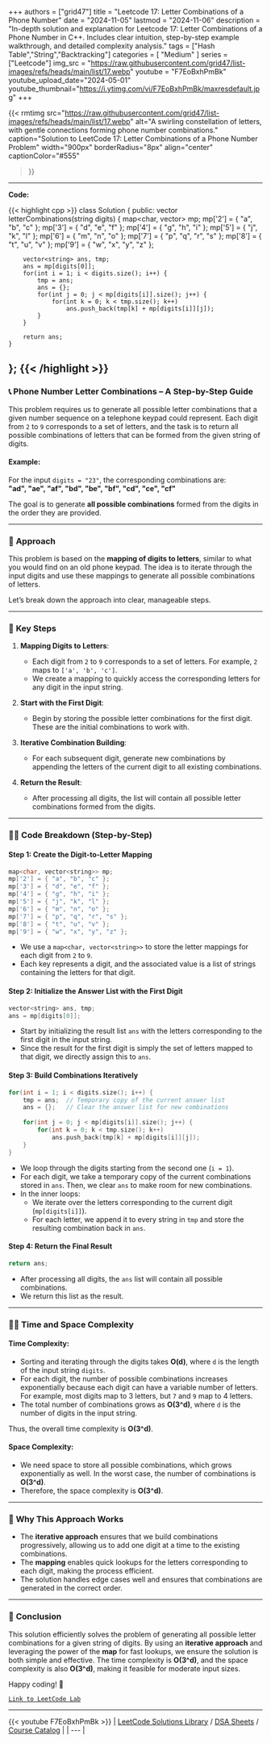 
+++
authors = ["grid47"]
title = "Leetcode 17: Letter Combinations of a Phone Number"
date = "2024-11-05"
lastmod = "2024-11-06"
description = "In-depth solution and explanation for Leetcode 17: Letter Combinations of a Phone Number in C++. Includes clear intuition, step-by-step example walkthrough, and detailed complexity analysis."
tags = ["Hash Table","String","Backtracking"]
categories = [
    "Medium"
]
series = ["Leetcode"]
img_src = "https://raw.githubusercontent.com/grid47/list-images/refs/heads/main/list/17.webp"
youtube = "F7EoBxhPmBk"
youtube_upload_date="2024-05-01"
youtube_thumbnail="https://i.ytimg.com/vi/F7EoBxhPmBk/maxresdefault.jpg"
+++


{{< rmtimg 
    src="https://raw.githubusercontent.com/grid47/list-images/refs/heads/main/list/17.webp" 
    alt="A swirling constellation of letters, with gentle connections forming phone number combinations."
    caption="Solution to LeetCode 17: Letter Combinations of a Phone Number Problem"
    width="900px"
    borderRadius="8px"
    align="center" 
    captionColor="#555"
>}}
---
**Code:**

{{< highlight cpp >}}
class Solution {
public:
    vector<string> letterCombinations(string digits) {
        map<char, vector<string>> mp;
        mp['2'] = { "a", "b", "c" };
        mp['3'] = { "d", "e", "f" };
        mp['4'] = { "g", "h", "i" };
        mp['5'] = { "j", "k", "l" };
        mp['6'] = { "m", "n", "o" };
        mp['7'] = { "p", "q", "r", "s" };
        mp['8'] = { "t", "u", "v" };
        mp['9'] = { "w", "x", "y", "z" };
        
        vector<string> ans, tmp;
        ans = mp[digits[0]];
        for(int i = 1; i < digits.size(); i++) {
            tmp = ans;
            ans = {};
            for(int j = 0; j < mp[digits[i]].size(); j++) {
                for(int k = 0; k < tmp.size(); k++)
                    ans.push_back(tmp[k] + mp[digits[i]][j]);
            }
        }

        return ans;
    }
};
{{< /highlight >}}
---

### 📞 **Phone Number Letter Combinations** – A Step-by-Step Guide

This problem requires us to generate all possible letter combinations that a given number sequence on a telephone keypad could represent. Each digit from `2` to `9` corresponds to a set of letters, and the task is to return all possible combinations of letters that can be formed from the given string of digits.

#### Example:
For the input `digits = "23"`, the corresponding combinations are:  
**"ad", "ae", "af", "bd", "be", "bf", "cd", "ce", "cf"**

The goal is to generate **all possible combinations** formed from the digits in the order they are provided.

---

### 🧠 **Approach**

This problem is based on the **mapping of digits to letters**, similar to what you would find on an old phone keypad. The idea is to iterate through the input digits and use these mappings to generate all possible combinations of letters.

Let’s break down the approach into clear, manageable steps.

---

### 🔑 **Key Steps**

1. **Mapping Digits to Letters**:
   - Each digit from `2` to `9` corresponds to a set of letters. For example, `2` maps to `['a', 'b', 'c']`.
   - We create a mapping to quickly access the corresponding letters for any digit in the input string.

2. **Start with the First Digit**:
   - Begin by storing the possible letter combinations for the first digit. These are the initial combinations to work with.

3. **Iterative Combination Building**:
   - For each subsequent digit, generate new combinations by appending the letters of the current digit to all existing combinations.

4. **Return the Result**:
   - After processing all digits, the list will contain all possible letter combinations formed from the digits.

---

### 🧑‍💻 **Code Breakdown (Step-by-Step)**

#### Step 1: Create the Digit-to-Letter Mapping

```cpp
map<char, vector<string>> mp;
mp['2'] = { "a", "b", "c" };
mp['3'] = { "d", "e", "f" };
mp['4'] = { "g", "h", "i" };
mp['5'] = { "j", "k", "l" };
mp['6'] = { "m", "n", "o" };
mp['7'] = { "p", "q", "r", "s" };
mp['8'] = { "t", "u", "v" };
mp['9'] = { "w", "x", "y", "z" };
```
- We use a `map<char, vector<string>>` to store the letter mappings for each digit from `2` to `9`.
- Each key represents a digit, and the associated value is a list of strings containing the letters for that digit.

#### Step 2: Initialize the Answer List with the First Digit

```cpp
vector<string> ans, tmp;
ans = mp[digits[0]];
```
- Start by initializing the result list `ans` with the letters corresponding to the first digit in the input string.
- Since the result for the first digit is simply the set of letters mapped to that digit, we directly assign this to `ans`.

#### Step 3: Build Combinations Iteratively

```cpp
for(int i = 1; i < digits.size(); i++) {
    tmp = ans;  // Temporary copy of the current answer list
    ans = {};   // Clear the answer list for new combinations
    
    for(int j = 0; j < mp[digits[i]].size(); j++) {
        for(int k = 0; k < tmp.size(); k++)
            ans.push_back(tmp[k] + mp[digits[i]][j]);
    }
}
```
- We loop through the digits starting from the second one (`i = 1`).
- For each digit, we take a temporary copy of the current combinations stored in `ans`. Then, we clear `ans` to make room for new combinations.
- In the inner loops:
  - We iterate over the letters corresponding to the current digit (`mp[digits[i]]`).
  - For each letter, we append it to every string in `tmp` and store the resulting combination back in `ans`.

#### Step 4: Return the Final Result

```cpp
return ans;
```
- After processing all digits, the `ans` list will contain all possible combinations.
- We return this list as the result.

---

### 🧑‍💻 **Time and Space Complexity**

#### Time Complexity:
- Sorting and iterating through the digits takes **O(d)**, where `d` is the length of the input string `digits`.
- For each digit, the number of possible combinations increases exponentially because each digit can have a variable number of letters. For example, most digits map to 3 letters, but `7` and `9` map to 4 letters.
- The total number of combinations grows as **O(3^d)**, where `d` is the number of digits in the input string.

Thus, the overall time complexity is **O(3^d)**.

#### Space Complexity:
- We need space to store all possible combinations, which grows exponentially as well. In the worst case, the number of combinations is **O(3^d)**.
- Therefore, the space complexity is **O(3^d)**.

---

### 🎯 **Why This Approach Works**

- The **iterative approach** ensures that we build combinations progressively, allowing us to add one digit at a time to the existing combinations.
- The **mapping** enables quick lookups for the letters corresponding to each digit, making the process efficient.
- The solution handles edge cases well and ensures that combinations are generated in the correct order.

---

### 🏁 **Conclusion**

This solution efficiently solves the problem of generating all possible letter combinations for a given string of digits. By using an **iterative approach** and leveraging the power of the **map** for fast lookups, we ensure the solution is both simple and effective. The time complexity is **O(3^d)**, and the space complexity is also **O(3^d)**, making it feasible for moderate input sizes.

Happy coding! 🚀

[`Link to LeetCode Lab`](https://leetcode.com/problems/letter-combinations-of-a-phone-number/description/)

---
{{< youtube F7EoBxhPmBk >}}
| [LeetCode Solutions Library](https://grid47.xyz/leetcode/) / [DSA Sheets](https://grid47.xyz/sheets/) / [Course Catalog](https://grid47.xyz/courses/) |
| --- |
